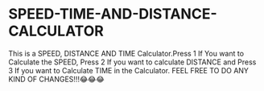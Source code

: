 # SPEED-TIME-AND-DISTANCE-CALCULATOR
This is a SPEED, DISTANCE AND TIME Calculator.Press 1 If You want to Calculate the SPEED, Press 2 If you want to calculate DISTANCE and Press 3 If you want to Calculate TIME in the Calculator.
FEEL FREE TO DO ANY KIND OF CHANGES!!!😂😂😂
